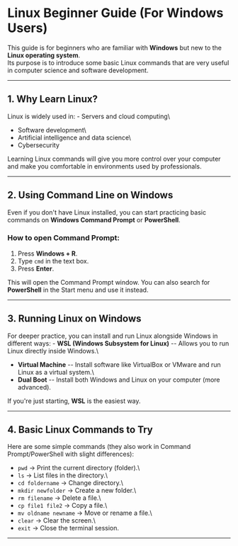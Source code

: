 # Linux Beginner Guide (For Windows Users)

This guide is for beginners who are familiar with **Windows** but new to
the **Linux operating system**.\
Its purpose is to introduce some basic Linux commands that are very
useful in computer science and software development.

------------------------------------------------------------------------

## 1. Why Learn Linux?

Linux is widely used in: - Servers and cloud computing\
- Software development\
- Artificial intelligence and data science\
- Cybersecurity

Learning Linux commands will give you more control over your computer
and make you comfortable in environments used by professionals.

------------------------------------------------------------------------

## 2. Using Command Line on Windows

Even if you don't have Linux installed, you can start practicing basic
commands on **Windows Command Prompt** or **PowerShell**.

### How to open Command Prompt:

1.  Press **Windows + R**.
2.  Type `cmd` in the text box.
3.  Press **Enter**.

This will open the Command Prompt window. You can also search for
**PowerShell** in the Start menu and use it instead.

------------------------------------------------------------------------

## 3. Running Linux on Windows

For deeper practice, you can install and run Linux alongside Windows in
different ways: - **WSL (Windows Subsystem for Linux)** -- Allows you to
run Linux directly inside Windows.\
- **Virtual Machine** -- Install software like VirtualBox or VMware and
run Linux as a virtual system.\
- **Dual Boot** -- Install both Windows and Linux on your computer (more
advanced).

If you're just starting, **WSL** is the easiest way.

------------------------------------------------------------------------

## 4. Basic Linux Commands to Try

Here are some simple commands (they also work in Command
Prompt/PowerShell with slight differences):

-   `pwd` → Print the current directory (folder).\
-   `ls` → List files in the directory.\
-   `cd foldername` → Change directory.\
-   `mkdir newfolder` → Create a new folder.\
-   `rm filename` → Delete a file.\
-   `cp file1 file2` → Copy a file.\
-   `mv oldname newname` → Move or rename a file.\
-   `clear` → Clear the screen.\
-   `exit` → Close the terminal session.

------------------------------------------------------------------------


